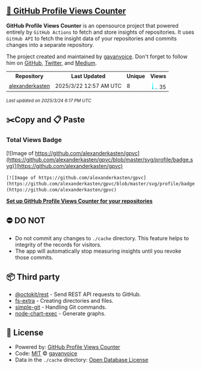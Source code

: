 ## [🚀 GitHub Profile Views Counter](https://github.com/gayanvoice/github-profile-views-counter)
**GitHub Profile Views Counter** is an opensource project that powered entirely by  `GitHub Actions` to fetch and store insights of repositories.
It uses `GitHub API` to fetch the insight data of your repositories and commits changes into a separate repository.

The project created and maintained by [gayanvoice](https://github.com/gayanvoice). Don't forget to follow him on [GitHub](https://github.com/gayanvoice), [Twitter](https://twitter.com/gayanvoice), and [Medium](https://gayanvoice.medium.com/).

<table>
	<tr>
		<th>
			Repository
		</th>
		<th>
			Last Updated
		</th>
		<th>
			Unique
		</th>
		<th>
			Views
		</th>
	</tr>
	<tr>
		<td>
			<a href="https://github.com/alexanderkasten/gpvc/tree/master/readme/692100595/year.md">
				alexanderkasten
			</a>
		</td>
		<td>
			2025/3/22 12:57 AM UTC
		</td>
		<td>
			8
		</td>
		<td>
			<img alt="Response time graph" src="https://github.com/alexanderkasten/gpvc/raw/master/graph/692100595/small/year.png" height="20"> 35
		</td>
	</tr>
</table>

<small><i>Last updated on 2025/3/24 6:17 PM UTC</i></small>

## ✂️Copy and 📋 Paste
### Total Views Badge
[![Image of https://github.com/alexanderkasten/gpvc](https://github.com/alexanderkasten/gpvc/blob/master/svg/profile/badge.svg)](https://github.com/alexanderkasten/gpvc)

```readme
[![Image of https://github.com/alexanderkasten/gpvc](https://github.com/alexanderkasten/gpvc/blob/master/svg/profile/badge.svg)](https://github.com/alexanderkasten/gpvc)
```
[**Set up GitHub Profile Views Counter for your repositories**](https://github.com/gayanvoice/github-profile-views-counter)
## ⛔ DO NOT
- Do not commit any changes to `./cache` directory. This feature helps to integrity of the records for visitors.
- The app will automatically stop measuring insights until you revoke those commits.
## 📦 Third party

- [@octokit/rest](https://www.npmjs.com/package/@octokit/rest) - Send REST API requests to GitHub.
- [fs-extra](https://www.npmjs.com/package/fs-extra) - Creating directories and files.
- [simple-git](https://www.npmjs.com/package/simple-git) - Handling Git commands.
- [node-chart-exec](https://www.npmjs.com/package/node-chart-exec) - Generate graphs.
## 📄 License
- Powered by: [GitHub Profile Views Counter](https://github.com/gayanvoice/github-profile-views-counter)
- Code: [MIT](./LICENSE) © [gayanvoice](https://github.com/gayanvoice)
- Data in the `./cache` directory: [Open Database License](https://opendatacommons.org/licenses/odbl/1-0/)